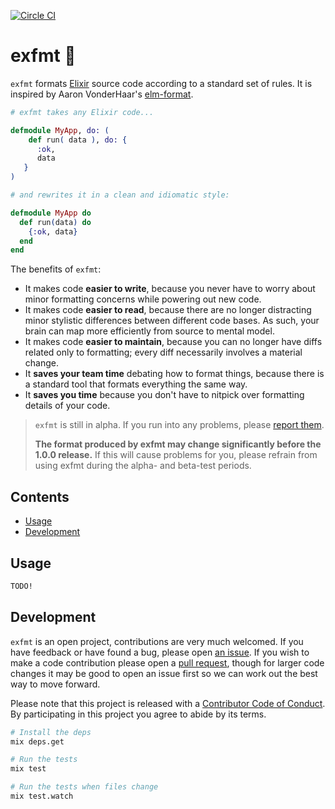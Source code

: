 [![Circle CI](https://circleci.com/gh/lpil/exfmt.svg?style=shield)](https://circleci.com/gh/lpil/exfmt)

# exfmt 🌸

`exfmt` formats [Elixir][elixir] source code according to a standard set of
rules. It is inspired by Aaron VonderHaar's [elm-format][elm-format].

```elixir
# exfmt takes any Elixir code...

defmodule MyApp, do: (
    def run( data ), do: {
      :ok,
      data
   }
)

# and rewrites it in a clean and idiomatic style:

defmodule MyApp do
  def run(data) do
    {:ok, data}
  end
end
```

The benefits of `exfmt`:

 - It makes code **easier to write**, because you never have to worry about
   minor formatting concerns while powering out new code.
 - It makes code **easier to read**, because there are no longer distracting
   minor stylistic differences between different code bases. As such, your
   brain can map more efficiently from source to mental model.
 - It makes code **easier to maintain**, because you can no longer have diffs
   related only to formatting; every diff necessarily involves a material
   change.
 - It **saves your team time** debating how to format things, because there is
   a standard tool that formats everything the same way.
 - It **saves you time** because you don't have to nitpick over formatting
   details of your code.

[issues]: https://github.com/lpil/exfmt/issues
[prs]: https://github.com/lpil/exfmt/pulls
[elixir]: https://elixir-lang.org/
[elm-format]: https://github.com/avh4/elm-format

> `exfmt` is still in alpha.  If you run into any problems, please
> [report them][issues].
>
> **The format produced by exfmt may change significantly before the 1.0.0
> release.**  If this will cause problems for you, please refrain from using
> exfmt during the alpha- and beta-test periods.


## Contents

- [Usage](#usage)
- [Development](#development)


## Usage

```sh
TODO!
```


## Development

`exfmt` is an open project, contributions are very much welcomed. If you have
feedback or have found a bug, please open [an issue][issues]. If you wish to
make a code contribution please open a [pull request][prs], though for larger
code changes it may be good to open an issue first so we can work out the best
way to move forward.

Please note that this project is released with a [Contributor Code of
Conduct](CODE_OF_CONDUCT.md). By participating in this project you agree to
abide by its terms.

```sh
# Install the deps
mix deps.get

# Run the tests
mix test

# Run the tests when files change
mix test.watch
```
